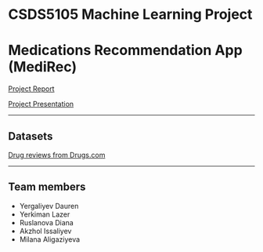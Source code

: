 # CSDS5105 Machine Learning Project
# Medications Recommendation App (MediRec)

[Project Report](https://docs.google.com/document/d/15rZwIjG3JB8C2RqO1nsgKcvwjHtVCQHy014-yLqHcFo/edit?usp=sharing)

[Project Presentation](https://docs.google.com/presentation/d/1h02UoRLXJLQoOC_odli6qB_AoQBtTC4Mdy07zSpI7es/edit?usp=sharing)

---

## Datasets

[Drug reviews from Drugs.com](https://archive.ics.uci.edu/dataset/462/drug+review+dataset+drugs+com)

---

## Team members
- Yergaliyev Dauren
- Yerkiman Lazer
- Ruslanova Diana
- Akzhol Issaliyev
- Milana Aligaziyeva